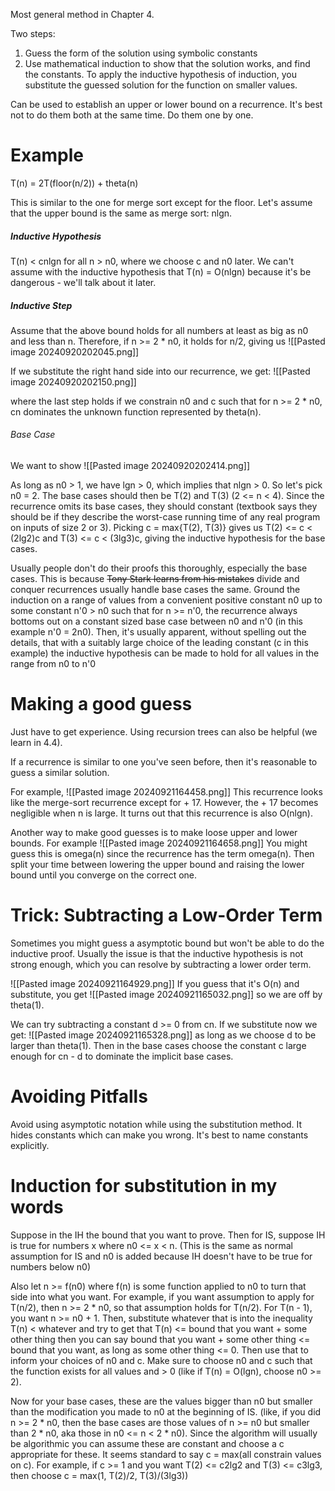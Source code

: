 Most general method in Chapter 4.

Two steps:
1. Guess the form of the solution using symbolic constants
2. Use mathematical induction to show that the solution works, and find the constants.
To apply the inductive hypothesis of induction, you substitute the guessed solution for the function on smaller values.

Can be used to establish an upper or lower bound on a recurrence. It's best not to do them both at the same time. Do them one by one. 

# Example
T(n) = 2T(floor(n/2)) + theta(n)

This is similar to the one for merge sort except for the floor. Let's assume that the upper bound is the same as merge sort: nlgn.

##### Inductive Hypothesis
T(n) < cnlgn for all n > n0, where we choose c and n0 later. We can't assume with the inductive hypothesis that T(n) = O(nlgn) because it's be dangerous - we'll talk about it later.

##### Inductive Step
Assume that the above bound holds for all numbers at least as big as n0 and less than n. Therefore, if n >= 2 * n0, it holds for n/2, giving us
![[Pasted image 20240920202045.png]]

If we substitute the right hand side into our recurrence, we get:
![[Pasted image 20240920202150.png]]

where the last step holds if we constrain n0 and c such that for n >= 2 * n0, cn dominates the unknown function represented by theta(n).

###### Base Case
We want to show
![[Pasted image 20240920202414.png]]

As long as n0 > 1, we have lgn > 0, which implies that nlgn > 0. So let's pick n0 = 2. The base cases should then be T(2) and T(3) (2 <= n < 4). Since the recurrence omits its base cases, they should constant (textbook says they should be if they describe the worst-case running time of any real program on inputs of size 2 or 3). Picking c = max{T(2), T(3)} gives us T(2) <= c < (2lg2)c and T(3) <= c < (3lg3)c, giving the inductive hypothesis for the base cases.

Usually people don't do their proofs this thoroughly, especially the base cases. This is because ~~Tony Stark learns from his mistakes~~ divide and conquer recurrences usually handle base cases the same. Ground the induction on a range of values from a convenient positive constant n0 up to some constant n'0 > n0 such that for n >= n'0, the recurrence always bottoms out on a constant sized base case between n0 and n'0 (in this example n'0 = 2n0). Then, it's usually apparent, without spelling out the details, that with a suitably large choice of the leading constant (c in this example) the inductive hypothesis can be made to hold for all values in the range from n0 to n'0

# Making a good guess
Just have to get experience. Using recursion trees can also be helpful (we learn in 4.4).

If a recurrence is similar to one you've seen before, then it's reasonable to guess a similar solution.

For example,
![[Pasted image 20240921164458.png]]
This recurrence looks like the merge-sort recurrence except for + 17. However, the + 17 becomes negligible when n is large. It turns out that this recurrence is also O(nlgn).

Another way to make good guesses is to make loose upper and lower bounds. For example
![[Pasted image 20240921164658.png]]
You might guess this is omega(n) since the recurrence has the term omega(n). 
Then split your time between lowering the upper bound and raising the lower bound until you converge on the correct one.
# Trick: Subtracting a Low-Order Term
Sometimes you might guess a asymptotic bound but won't be able to do the inductive proof. Usually the issue is that the inductive hypothesis is not strong enough, which you can resolve by subtracting a lower order term.

![[Pasted image 20240921164929.png]]
If you guess that it's O(n) and substitute, you get
![[Pasted image 20240921165032.png]]
so we are off by theta(1).

We can try subtracting a constant d >= 0 from cn. If we substitute now we get:
![[Pasted image 20240921165328.png]]
as long as we choose d to be larger than theta(1). Then in the base cases choose the constant c large enough for cn - d to dominate the implicit base cases.
# Avoiding Pitfalls
Avoid using asymptotic notation while using the substitution method. It hides constants which can make you wrong. It's best to name constants explicitly.

# Induction for substitution in my words
Suppose in the IH the bound that you want to prove. Then for IS, suppose IH is true for numbers x where n0 <= x < n. (This is the same as normal assumption for IS and n0 is added because IH doesn't have to be true for numbers below n0)

Also let n >= f(n0) where f(n) is some function applied to n0 to turn that side into what you want. For example, if you want assumption to apply for T(n/2), then n >= 2 * n0, so that assumption holds for T(n/2). For T(n - 1), you want n >= n0 + 1. Then, substitute whatever that is into the inequality
T(n) < whatever
and try to get that 
T(n) <= bound that you want + some other thing
then you can say
bound that you want + some other thing <= bound that you want,
as long as some other thing <= 0. 
Then use that to inform your choices of n0 and c. Make sure to choose n0 and c such that the function exists for all values and > 0 (like if T(n) = O(lgn), choose n0 >= 2).

Now for your base cases, these are the values bigger than n0 but smaller than the modification you made to n0 at the beginning of IS. (like, if you did n >= 2 * n0, then the base cases are those values of n >= n0 but smaller than 2 * n0, aka those in n0 <= n < 2 * n0). Since the algorithm will usually be algorithmic you can assume these are constant and choose a c appropriate for these. It seems standard to say c = max(all constrain values on c). For example, if c >= 1 and you want T(2) <= c2lg2 and T(3) <= c3lg3, then choose c = max(1, T(2)/2, T(3)/(3lg3))
